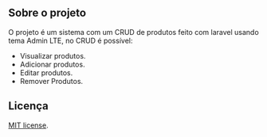 ## Sobre o projeto

O projeto é um sistema com um CRUD de produtos feito com laravel usando tema Admin LTE, no CRUD é possível:

- Visualizar produtos.
- Adicionar produtos.
- Editar produtos.
- Remover Produtos.

## Licença
[MIT license](https://opensource.org/licenses/MIT).
